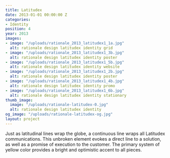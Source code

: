 ```yaml
---
title: Latitudex
date: 2013-01-01 00:00:00 Z
categories:
- Identity
position: 4
year: 2013
images:
- image: "/uploads/rationale_2013_latitudex1_1a.jpg"
  alt: rationale design latitudex identity grid
- image: "/uploads/rationale_2013_latitudex1_3b.jpg"
  alt: rationale design latitudex identity poster
- image: "/uploads/rationale_2013_latitudex1_5b.jpg"
  alt: rationale design latitudex identity website
- image: "/uploads/rationale_2013_latitudex1_2b.jpg"
  alt: rationale design latitudex identity poster
- image: "/uploads/rationale_2013_latitudex1_4b.jpg"
  alt: rationale design latitudex identity promo
- image: "/uploads/rationale_2013_latitudex1_6b.jpg"
  alt: rationale design latitudex identity stationary
thumb_image:
  image: "/uploads/rationale-latitudex-0.jpg"
  alt: rationale design latitudex identity
og_image: "/uploads/rationale-latitudex-og.jpg"
layout: project
---
```


Just as latitudinal lines wrap the globe, a continuous line wraps all Latitudex communications. This unbroken element evokes a direct line to a solution, as well as a promise of execution to the customer. The primary system of yellow color provides a bright and optimistic accent to all pieces.
